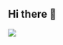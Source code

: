 ## Hi there 👋

<img src="https://capsule-render.vercel.app/api?type=transparent&color=색상코드&height=높이&section=header&text=텍스트&fontSize=텍스트크기" />
